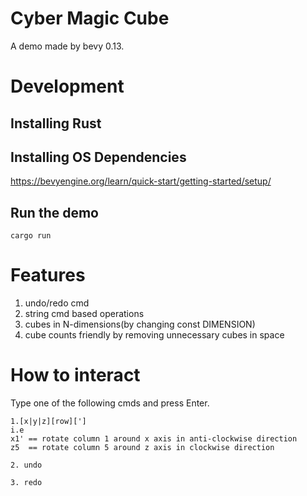 # Cyber Magic Cube
A demo made by bevy 0.13.

# Development
## Installing Rust

## Installing OS Dependencies
https://bevyengine.org/learn/quick-start/getting-started/setup/

## Run the demo
```
cargo run
```

# Features
1. undo/redo cmd
2. string cmd based operations
3. cubes in N-dimensions(by changing const DIMENSION)
4. cube counts friendly by removing unnecessary cubes in space

# How to interact
Type one of the following cmds and press Enter.
```
1.[x|y|z][row][']
i.e
x1' == rotate column 1 around x axis in anti-clockwise direction
z5  == rotate column 5 around z axis in clockwise direction

2. undo

3. redo
```

